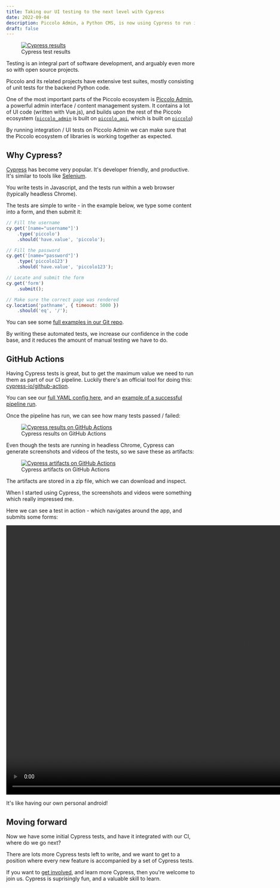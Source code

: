 ```yaml
---
title: Taking our UI testing to the next level with Cypress
date: 2022-09-04
description: Piccolo Admin, a Python CMS, is now using Cypress to run integration / UI tests.
draft: false
---
```


<figure>
<a href="#" class="lightbox">
<img src="/images/blog/cypress-tests/cypress-results.png" alt="Cypress results" />
</a>
<figcaption>Cypress test results</figcaption>
</figure>

Testing is an integral part of software development, and arguably even more so with open source projects.

Piccolo and its related projects have extensive test suites, mostly consisting of unit tests for the backend Python code.

One of the most important parts of the Piccolo ecosystem is [Piccolo Admin](https://github.com/piccolo-orm/piccolo_admin/), a powerful admin interface / content management system. It contains a lot of UI code (written with Vue.js), and builds upon the rest of the Piccolo ecosystem ([`piccolo_admin`](https://github.com/piccolo-orm/piccolo_admin/) is built on [`piccolo_api`](https://github.com/piccolo-orm/piccolo_api/), which is built on [`piccolo`](https://github.com/piccolo-orm/piccolo/))

 By running integration / UI tests on Piccolo Admin we can make sure that the Piccolo ecosystem of libraries is working together as expected.

 ## Why Cypress?

 [Cypress](https://github.com/cypress-io/cypress) has become very popular. It's developer friendly, and productive. It's similar to tools like [Selenium](https://en.wikipedia.org/wiki/Selenium_(software)).

You write tests in Javascript, and the tests run within a web browser (typically headless Chrome).

The tests are simple to write - in the example below, we type some content into a form, and then submit it:

```javascript
// Fill the username
cy.get('[name="username"]')
    .type('piccolo')
    .should('have.value', 'piccolo');

// Fill the password
cy.get('[name="password"]')
    .type('piccolo123')
    .should('have.value', 'piccolo123');

// Locate and submit the form
cy.get('form')
    .submit();

// Make sure the correct page was rendered
cy.location('pathname', { timeout: 5000 })
    .should('eq', '/');
```

You can see some [full examples in our Git repo](https://github.com/piccolo-orm/piccolo_admin/tree/master/admin_ui/cypress/integration).

By writing these automated tests, we increase our confidence in the code base, and it reduces the amount of manual testing we have to do.

## GitHub Actions

Having Cypress tests is great, but to get the maximum value we need to run them as part of our CI pipeline. Luckily there's an official tool for doing this: [cypress-io/github-action](https://github.com/cypress-io/github-action).

You can see our [full YAML config here](https://github.com/piccolo-orm/piccolo_admin/blob/master/.github/workflows/cypress.yaml), and an [example of a successful pipeline run](https://github.com/piccolo-orm/piccolo_admin/actions/runs/2989278617).

Once the pipeline has run, we can see how many tests passed / failed:

<figure>
<a href="#" class="lightbox">
<img src="/images/blog/cypress-tests/cypress-results-github.png" alt="Cypress results on GitHub Actions" />
</a>
<figcaption>Cypress results on GitHub Actions</figcaption>
</figure>

Even though the tests are running in headless Chrome, Cypress can generate screenshots and videos of the tests, so we save these as artifacts:

<figure>
<a href="#" class="lightbox">
<img src="/images/blog/cypress-tests/cypress-artifacts.png" alt="Cypress artifacts on GitHub Actions" />
</a>
<figcaption>Cypress artifacts on GitHub Actions</figcaption>
</figure>

The artifacts are stored in a zip file, which we can download and inspect.

When I started using Cypress, the screenshots and videos were something which really impressed me.

Here we can see a test in action - which navigates around the app, and submits some forms:

<video width="1280" height="720" controls>
  <source src="/images/blog/cypress-tests/cypress-test-video.mp4" type="video/mp4">
</video>

It's like having our own personal android!

## Moving forward

Now we have some initial Cypress tests, and have it integrated with our CI, where do we go next?

There are lots more Cypress tests left to write, and we want to get to a position where every new feature is accompanied by a set of Cypress tests.

If you want to [get involved](https://github.com/piccolo-orm/piccolo_admin/), and learn more Cypress, then you're welcome to join us. Cypress is suprisingly fun, and a valuable skill to learn.
